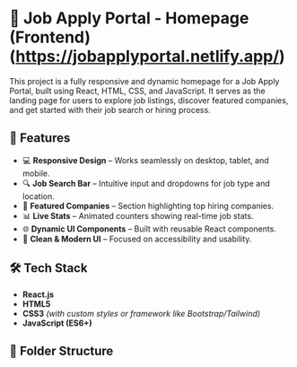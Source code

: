 
# 💼 Job Apply Portal - Homepage (Frontend) (https://jobapplyportal.netlify.app/)

This project is a fully responsive and dynamic homepage for a Job Apply Portal, built using React, HTML, CSS, and JavaScript. It serves as the landing page for users to explore job listings, discover featured companies, and get started with their job search or hiring process.

## 🚀 Features

- 💻 **Responsive Design** – Works seamlessly on desktop, tablet, and mobile.
- 🔍 **Job Search Bar** – Intuitive input and dropdowns for job type and location.
- 🏢 **Featured Companies** – Section highlighting top hiring companies.
- 📊 **Live Stats** – Animated counters showing real-time job stats.
- 🌐 **Dynamic UI Components** – Built with reusable React components.
- 🎨 **Clean & Modern UI** – Focused on accessibility and usability.

## 🛠 Tech Stack

- **React.js**
- **HTML5**
- **CSS3** *(with custom styles or framework like Bootstrap/Tailwind)*
- **JavaScript (ES6+)**

## 📁 Folder Structure


